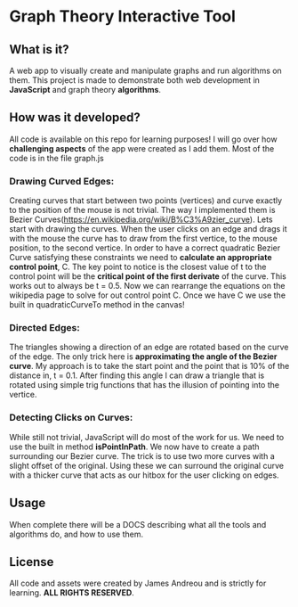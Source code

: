 # Graph Theory Interactive Tool

## What is it?
A web app to visually create and manipulate graphs and run algorithms on them. This project is made to demonstrate both web development in **JavaScript** and graph theory **algorithms**.
## How was it developed?
All code is available on this repo for learning purposes! I will go over how **challenging aspects** of the app were created as I add them. Most of the code is in the file graph.js
### Drawing Curved Edges:
Creating curves that start between two points (vertices) and curve exactly to the position of the mouse is not trivial. The way I implemented them is Bezier Curves(https://en.wikipedia.org/wiki/B%C3%A9zier_curve).
Lets start with drawing the curves. When the user clicks on an edge and drags it with the mouse the curve has to draw from the first vertice, to the mouse position, to the second vertice. In order to have a correct quadratic Bezier Curve satisfying these constraints we need to **calculate an appropriate control point**, C. The key point to notice is the closest value of t to the control point will be the **critical point of the first derivate** of the curve. This works out to always be t = 0.5. Now we can rearrange the equations on the wikipedia page to solve for out control point C. Once we have C we use the built in quadraticCurveTo method in the canvas!
### Directed Edges:
The triangles showing a direction of an edge are rotated based on the curve of the edge. The only trick here is **approximating the angle of the Bezier curve**. My approach is to take the start point and the point that is 10% of the distance in, t = 0.1. After finding this angle I can draw a triangle that is rotated using simple trig functions that has the illusion of pointing into the vertice.
### Detecting Clicks on Curves:
While still not trivial, JavaScript will do most of the work for us. We need to use the built in method **isPointInPath**. We now have to create a path surrounding our Bezier curve. The trick is to use two more curves with a slight offset of the original. Using these we can surround the original curve with a thicker curve that acts as our hitbox for the user clicking on edges.
## Usage
When complete there will be a DOCS describing what all the tools and algorithms do, and how to use them.
## License
All code and assets were created by James Andreou and is strictly for learning. **ALL RIGHTS RESERVED**.
